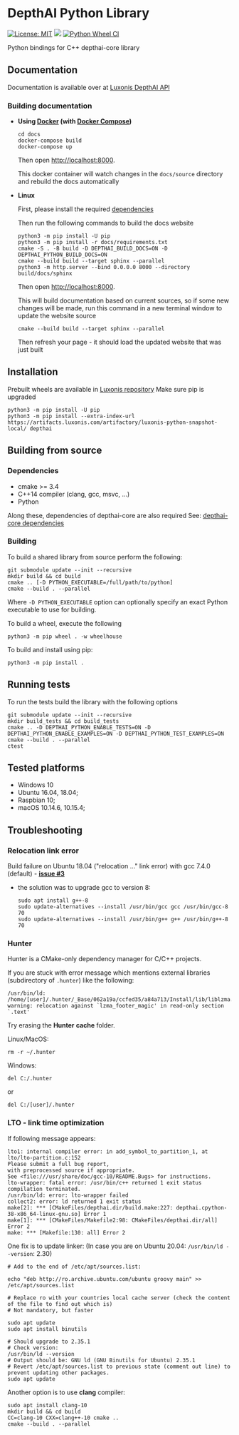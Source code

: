 # DepthAI Python Library

[![License: MIT](https://img.shields.io/badge/License-MIT-green.svg)](https://opensource.org/licenses/MIT)
[![](https://img.shields.io/pypi/v/depthai.svg)](https://pypi.org/project/depthai/)
[![Python Wheel CI](https://github.com/luxonis/depthai-python/actions/workflows/main.yml/badge.svg?branch=gen2_develop)](https://github.com/luxonis/depthai-python/actions/workflows/main.yml)

Python bindings for C++ depthai-core library

## Documentation

Documentation is available over at [Luxonis DepthAI API](https://docs.luxonis.com/projects/api/en/latest/)

### Building documentation

- **Using [Docker](https://docs.docker.com/) (with [Docker Compose](https://docs.docker.com/compose/install/))**

     ```
     cd docs
     docker-compose build
     docker-compose up
     ```
  
     Then open [http://localhost:8000](http://localhost:8000).
     
     This docker container will watch changes in the `docs/source` directory and rebuild the docs automatically

- **Linux**
     
     First, please install the required [dependencies](#Dependencies)
  
     Then run the following commands to build the docs website
  
     ```
     python3 -m pip install -U pip
     python3 -m pip install -r docs/requirements.txt
     cmake -S . -B build -D DEPTHAI_BUILD_DOCS=ON -D DEPTHAI_PYTHON_BUILD_DOCS=ON
     cmake --build build --target sphinx --parallel
     python3 -m http.server --bind 0.0.0.0 8000 --directory build/docs/sphinx
     ```
  
     Then open [http://localhost:8000](http://localhost:8000).

     This will build documentation based on current sources, so if some new changes will be made, run this command
     in a new terminal window to update the website source
  
     ```
     cmake --build build --target sphinx --parallel
     ```
  
     Then refresh your page - it should load the updated website that was just built
  

## Installation

Prebuilt wheels are available in [Luxonis repository](https://artifacts.luxonis.com/artifactory/luxonis-python-snapshot-local/)
Make sure pip is upgraded
```
python3 -m pip install -U pip
python3 -m pip install --extra-index-url https://artifacts.luxonis.com/artifactory/luxonis-python-snapshot-local/ depthai
```
## Building from source

### Dependencies
 - cmake >= 3.4
 - C++14 compiler (clang, gcc, msvc, ...)
 - Python

Along these, dependencies of depthai-core are also required
See: [depthai-core dependencies](https://github.com/luxonis/depthai-core#dependencies)


### Building

To build a shared library from source perform the following:
```
git submodule update --init --recursive
mkdir build && cd build
cmake .. [-D PYTHON_EXECUTABLE=/full/path/to/python]
cmake --build . --parallel
```

Where `-D PYTHON_EXECUTABLE` option can optionally specify an exact Python executable to use for building.

To build a wheel, execute the following
```
python3 -m pip wheel . -w wheelhouse
```

To build and install using pip:
```
python3 -m pip install .
```

## Running tests

To run the tests build the library with the following options
```
git submodule update --init --recursive
mkdir build_tests && cd build_tests
cmake .. -D DEPTHAI_PYTHON_ENABLE_TESTS=ON -D DEPTHAI_PYTHON_ENABLE_EXAMPLES=ON -D DEPTHAI_PYTHON_TEST_EXAMPLES=ON
cmake --build . --parallel
ctest
```


## Tested platforms

- Windows 10
- Ubuntu 16.04, 18.04;
- Raspbian 10;
- macOS 10.14.6, 10.15.4;

## Troubleshooting

### Relocation link error

Build failure on Ubuntu 18.04 ("relocation ..." link error) with gcc 7.4.0 (default) - [**issue #3**](https://github.com/luxonis/depthai-api/issues/3)
   - the solution was to upgrade gcc to version 8:

         sudo apt install g++-8
         sudo update-alternatives --install /usr/bin/gcc gcc /usr/bin/gcc-8 70
         sudo update-alternatives --install /usr/bin/g++ g++ /usr/bin/g++-8 70
### Hunter
Hunter is a CMake-only dependency manager for C/C++ projects. 

If you are stuck with error message which mentions external libraries (subdirectory of `.hunter`) like the following:
```
/usr/bin/ld: /home/[user]/.hunter/_Base/062a19a/ccfed35/a84a713/Install/lib/liblzma.a(stream_flags_decoder.c.o): warning: relocation against `lzma_footer_magic' in read-only section `.text'
```

Try erasing the **Hunter** **cache** folder.

Linux/MacOS:
```
rm -r ~/.hunter
```
Windows:
```
del C:/.hunter
```
or
```
del C:/[user]/.hunter
```

### LTO - link time optimization

If following message appears: 
```
lto1: internal compiler error: in add_symbol_to_partition_1, at lto/lto-partition.c:152
Please submit a full bug report,
with preprocessed source if appropriate.
See <file:///usr/share/doc/gcc-10/README.Bugs> for instructions.
lto-wrapper: fatal error: /usr/bin/c++ returned 1 exit status
compilation terminated.
/usr/bin/ld: error: lto-wrapper failed
collect2: error: ld returned 1 exit status
make[2]: *** [CMakeFiles/depthai.dir/build.make:227: depthai.cpython-38-x86_64-linux-gnu.so] Error 1
make[1]: *** [CMakeFiles/Makefile2:98: CMakeFiles/depthai.dir/all] Error 2
make: *** [Makefile:130: all] Error 2
```

One fix is to update linker: (In case you are on Ubuntu 20.04: `/usr/bin/ld --version`: 2.30)
```
# Add to the end of /etc/apt/sources.list:

echo "deb http://ro.archive.ubuntu.com/ubuntu groovy main" >> /etc/apt/sources.list

# Replace ro with your countries local cache server (check the content of the file to find out which is)
# Not mandatory, but faster

sudo apt update
sudo apt install binutils

# Should upgrade to 2.35.1
# Check version:
/usr/bin/ld --version
# Output should be: GNU ld (GNU Binutils for Ubuntu) 2.35.1
# Revert /etc/apt/sources.list to previous state (comment out line) to prevent updating other packages.
sudo apt update
```

Another option is to use **clang** compiler:
```
sudo apt install clang-10
mkdir build && cd build
CC=clang-10 CXX=clang++-10 cmake ..
cmake --build . --parallel
```
